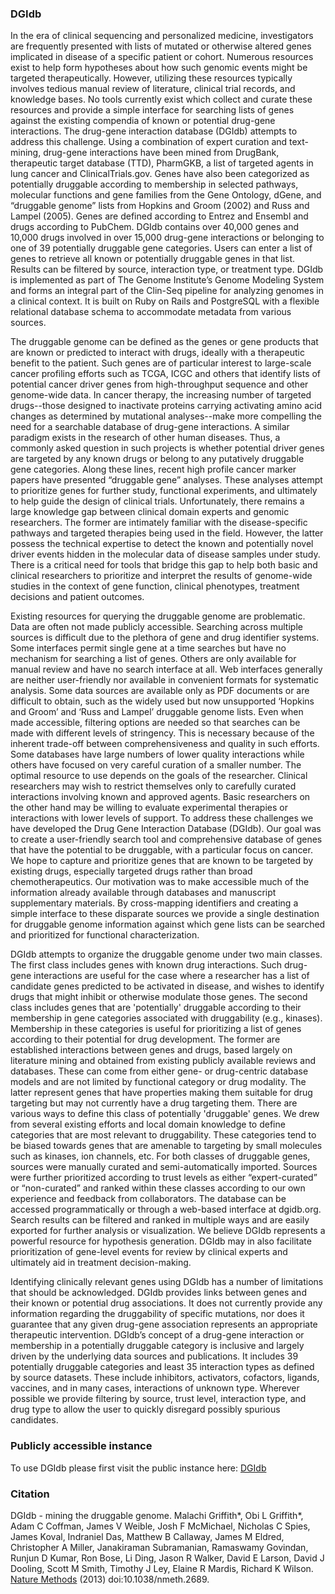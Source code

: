 ### DGIdb
In the era of clinical sequencing and personalized medicine, investigators are frequently presented with lists of mutated or otherwise altered genes implicated in disease of a specific patient or cohort. Numerous resources exist to help form hypotheses about how such genomic events might be targeted therapeutically. However, utilizing these resources typically involves tedious manual review of literature, clinical trial records, and knowledge bases. No tools currently exist which collect and curate these resources and provide a simple interface for searching lists of genes against the existing compendia of known or potential drug-gene interactions. The drug-gene interaction database (DGIdb) attempts to address this challenge. Using a combination of expert curation and text-mining, drug-gene interactions have been mined from DrugBank, therapeutic target database (TTD), PharmGKB, a list of targeted agents in lung cancer and ClinicalTrials.gov. Genes have also been categorized as potentially druggable according to membership in selected pathways, molecular functions and gene families from the Gene Ontology, dGene, and “druggable genome” lists from Hopkins and Groom (2002) and Russ and Lampel (2005). Genes are defined according to Entrez and Ensembl and drugs according to PubChem.  DGIdb contains over 40,000 genes and 10,000 drugs involved in over 15,000 drug-gene interactions or belonging to one of 39 potentially druggable gene categories. Users can enter a list of genes to retrieve all known or potentially druggable genes in that list. Results can be filtered by source, interaction type, or treatment type. DGIdb is implemented as part of The Genome Institute’s Genome Modeling System and forms an integral part of the Clin-Seq pipeline for analyzing genomes in a clinical context. It is built on Ruby on Rails and PostgreSQL with a flexible relational database schema to accommodate metadata from various sources.

The druggable genome can be defined as the genes or gene products that are known or predicted to interact with drugs, ideally with a therapeutic benefit to the patient. Such genes are of particular interest to large-scale cancer profiling efforts such as TCGA, ICGC and others that identify lists of potential cancer driver genes from high-throughput sequence and other genome-wide data. In cancer therapy, the increasing number of targeted drugs--those designed to inactivate proteins carrying activating amino acid changes as determined by mutational analyses--make more compelling the need for a searchable database of drug-gene interactions.  A similar paradigm exists in the research of other human diseases. Thus, a commonly asked question in such projects is whether potential driver genes are targeted by any known drugs or belong to any putatively druggable gene categories. Along these lines, recent high profile cancer marker papers have presented “druggable gene” analyses. These analyses attempt to prioritize genes for further study, functional experiments, and ultimately to help guide the design of clinical trials. Unfortunately, there remains a large knowledge gap between clinical domain experts and genomic researchers. The former are intimately familiar with the disease-specific pathways and targeted therapies being used in the field. However, the latter possess the technical expertise to detect the known and potentially novel driver events hidden in the molecular data of disease samples under study. There is a critical need for tools that bridge this gap to help both basic and clinical researchers to prioritize and interpret the results of genome-wide studies in the context of gene function, clinical phenotypes, treatment decisions and patient outcomes.

Existing resources for querying the druggable genome are problematic. Data are often not made publicly accessible. Searching across multiple sources is difficult due to the plethora of gene and drug identifier systems. Some interfaces permit single gene at a time searches but have no mechanism for searching a list of genes. Others are only available for manual review and have no search interface at all. Web interfaces generally are neither user-friendly nor available in convenient formats for systematic analysis. Some data sources are available only as PDF documents or are difficult to obtain, such as the widely used but now unsupported ‘Hopkins and Groom’ and ‘Russ and Lampel’ druggable genome lists. Even when made accessible, filtering options are needed so that searches can be made with different levels of stringency. This is necessary because of the inherent trade-off between comprehensiveness and quality in such efforts. Some databases have large numbers of lower quality interactions while others have focused on very careful curation of a smaller number. The optimal resource to use depends on the goals of the researcher. Clinical researchers may wish to restrict themselves only to carefully curated interactions involving known and approved agents. Basic researchers on the other hand may be willing to evaluate experimental therapies or interactions with lower levels of support. To address these challenges we have developed the Drug Gene Interaction Database (DGIdb). Our goal was to create a user-friendly search tool and comprehensive database of genes that have the potential to be druggable, with a particular focus on cancer. We hope to capture and prioritize genes that are known to be targeted by existing drugs, especially targeted drugs rather than broad chemotherapeutics. Our motivation was to make accessible much of the information already available through databases and manuscript supplementary materials. By cross-mapping identifiers and creating a simple interface to these disparate sources we provide a single destination for druggable genome information against which gene lists can be searched and prioritized for functional characterization.

DGIdb attempts to organize the druggable genome under two main classes. The first class includes genes with known drug interactions. Such drug-gene interactions are useful for the case where a researcher has a list of candidate genes predicted to be activated in disease, and wishes to identify drugs that might inhibit or otherwise modulate those genes. The second class includes genes that are 'potentially' druggable according to their membership in gene categories associated with druggability (e.g., kinases). Membership in these categories is useful for prioritizing a list of genes according to their potential for drug development. The former are established interactions between genes and drugs, based largely on literature mining and obtained from existing publicly available reviews and databases. These can come from either gene- or drug-centric database models and are not limited by functional category or drug modality. The latter represent genes that have properties making them suitable for drug targeting but may not currently have a drug targeting them. There are various ways to define this class of potentially 'druggable' genes. We drew from several existing efforts and local domain knowledge to define categories that are most relevant to druggability. These categories tend to be biased towards genes that are amenable to targeting by small molecules such as kinases, ion channels, etc. For both classes of druggable genes, sources were manually curated and semi-automatically imported. Sources were further prioritized according to trust levels as either “expert-curated” or “non-curated” and ranked within these classes according to our own experience and feedback from collaborators. The database can be accessed programmatically or through a web-based interface at dgidb.org. Search results can be filtered and ranked in multiple ways and are easily exported for further analysis or visualization. We believe DGIdb represents a powerful resource for hypothesis generation. DGIdb may in also facilitate prioritization of gene-level events for review by clinical experts and ultimately aid in treatment decision-making.

Identifying clinically relevant genes using DGIdb has a number of limitations that should be acknowledged. DGIdb provides links between genes and their known or potential drug associations. It does not currently provide any information regarding the druggability of specific mutations, nor does it guarantee that any given drug-gene association represents an appropriate therapeutic intervention. DGIdb’s concept of a drug-gene interaction or membership in a potentially druggable category is inclusive and largely driven by the underlying data sources and publications. It includes 39 potentially druggable categories and least 35 interaction types as defined by source datasets. These include inhibitors, activators, cofactors, ligands, vaccines, and in many cases, interactions of unknown type.  Wherever possible we provide filtering by source, trust level, interaction type, and drug type to allow the user to quickly disregard possibly spurious candidates.

### Publicly accessible instance
To use DGIdb please first visit the public instance here: [DGIdb](http://www.dgidb.org/ "DGIdb at WashU")

### Citation
DGIdb - mining the druggable genome. Malachi Griffith*, Obi L Griffith*, Adam C Coffman, James V Weible, Josh F McMichael, Nicholas C Spies, 
James Koval, Indraniel Das, Matthew B Callaway, James M Eldred, Christopher A Miller, Janakiraman Subramanian, Ramaswamy Govindan, Runjun D Kumar, 
Ron Bose, Li Ding, Jason R Walker, David E Larson, David J Dooling, Scott M Smith, Timothy J Ley, Elaine R Mardis, Richard K Wilson. 
<a href="http://www.nature.com/nmeth/journal/vaop/ncurrent/full/nmeth.2689.html">Nature Methods</a> (2013) doi:10.1038/nmeth.2689. 
